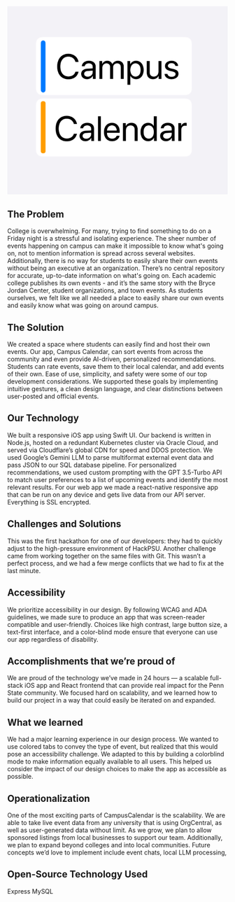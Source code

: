 ![campusCalendarLogo](https://github.com/asareynolds/campuscalendar/blob/b779d518398ac18c2ceb7bb309fd6da8953b82a8/Logo/campusCalendarLogo.png)
## The Problem
College is overwhelming. For many, trying to find something to do on a Friday night is a stressful and isolating experience. The sheer number of events happening on campus can make it impossible to know what's going on, not to mention information is spread across several websites. Additionally, there is no way for students to easily share their own events without being an executive at an organization. There’s no central repository for accurate, up-to-date information on what's going on. Each academic college publishes its own events - and it’s the same story with the Bryce Jordan Center, student organizations, and town events. As students ourselves, we felt like we all needed a place to easily share our own events and easily know what was going on around campus.

## The Solution
We created a space where students can easily find and host their own events. Our app, Campus Calendar, can sort events from across the community and even provide AI-driven, personalized recommendations. Students can rate events, save them to their local calendar, and add events of their own. Ease of use, simplicity, and safety were some of our top development considerations. We supported these goals by implementing intuitive gestures, a clean design language, and clear distinctions between user-posted and official events.

## Our Technology
We built a responsive iOS app using Swift UI. Our backend is written in Node.js, hosted on a redundant Kubernetes cluster via Oracle Cloud, and served via Cloudflare’s global CDN for speed and DDOS protection. We used Google’s Gemini LLM to parse multiformat external event data and pass JSON to our SQL database pipeline. For personalized recommendations, we used custom prompting with the GPT 3.5-Turbo API to match user preferences to a list of upcoming events and identify the most relevant results.  For our web app we made a react-native responsive app that can be run on any device and gets live data from our API server. Everything is SSL encrypted. 

## Challenges and Solutions
This was the first hackathon for one of our developers: they had to quickly adjust to the high-pressure environment of HackPSU. Another challenge came from working together on the same files with Git. This wasn’t a perfect process, and we had a few merge conflicts that we had to fix at the last minute.

## Accessibility
We prioritize accessibility in our design. By following WCAG and ADA guidelines, we made sure to produce an app that was screen-reader compatible and user-friendly. Choices like high contrast, large button size, a text-first interface, and a color-blind mode ensure that everyone can use our app regardless of disability. 

## Accomplishments that we’re proud of
We are proud of the technology we’ve made in 24 hours — a scalable full-stack iOS app and React frontend that can provide real impact for the Penn State community. We focused hard on scalability, and we learned how to build our project in a way that could easily be iterated on and expanded. 

## What we learned
We had a major learning experience in our design process. We wanted to use colored tabs to convey the type of event, but realized that this would pose an accessibility challenge. We adapted to this by building a colorblind mode to make information equally available to all users. This helped us consider the impact of our design choices to make the app as accessible as possible.

## Operationalization
One of the most exciting parts of CampusCalendar is the scalability. We are able to take live event data from any university that is using OrgCentral, as well as user-generated data without limit. As we grow, we plan to allow sponsored listings from local businesses to support our team. Additionally, we plan to expand beyond colleges and into local communities. Future concepts we’d love to implement include event chats, local LLM processing, 

## Open-Source Technology Used
Express
MySQL
